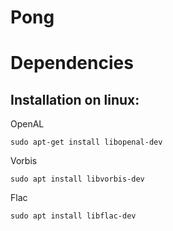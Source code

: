 # Pong


# Dependencies

## Installation on linux:

OpenAL
```shell
sudo apt-get install libopenal-dev
```

Vorbis
```shell
sudo apt install libvorbis-dev
```

Flac
```shell
sudo apt install libflac-dev
```